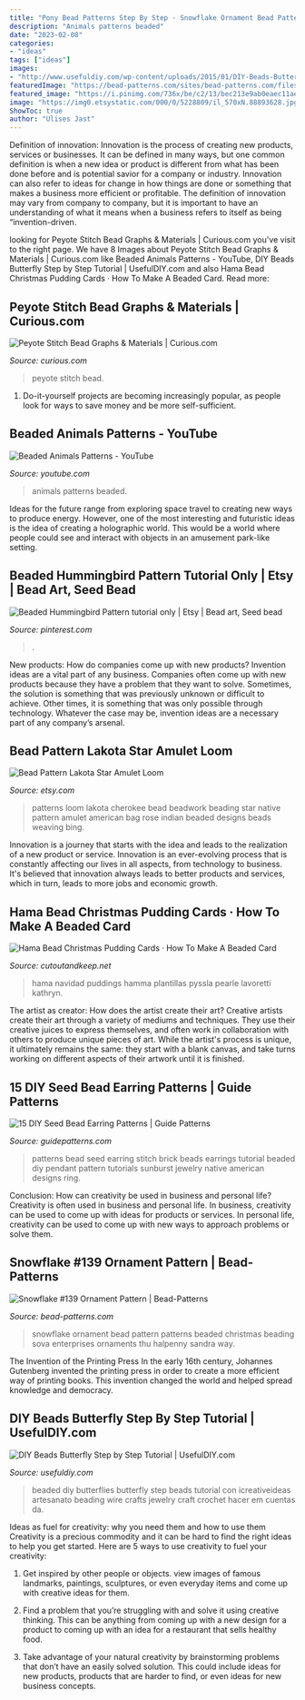 ```yaml
---
title: "Pony Bead Patterns Step By Step - Snowflake Ornament Bead Pattern Patterns Beaded Christmas Beading Sova Enterprises Ornaments Thu Halpenny Sandra Way"
description: "Animals patterns beaded"
date: "2023-02-08"
categories:
- "ideas"
tags: ["ideas"]
images:
- "http://www.usefuldiy.com/wp-content/uploads/2015/01/DIY-Beads-Butterfly-Step-by-Step-Tutorial.jpg"
featuredImage: "https://bead-patterns.com/sites/bead-patterns.com/files/patternimages/2019-04/Snow139_web.jpg"
featured_image: "https://i.pinimg.com/736x/be/c2/13/bec213e9ab0eaec11ae29351dea67a40.jpg"
image: "https://img0.etsystatic.com/000/0/5228809/il_570xN.88893628.jpg"
ShowToc: true
author: "Ulises Jast"
---
```



Definition of innovation:
Innovation is the process of creating new products, services or businesses. It can be defined in many ways, but one common definition is when a new idea or product is different from what has been done before and is potential savior for a company or industry. Innovation can also refer to ideas for change in how things are done or something that makes a business more efficient or profitable. The definition of innovation may vary from company to company, but it is important to have an understanding of what it means when a business refers to itself as being “invention-driven.

	

		
looking for Peyote Stitch Bead Graphs &amp; Materials | Curious.com you've visit to the right page. We have 8 Images about Peyote Stitch Bead Graphs &amp; Materials | Curious.com like Beaded Animals Patterns - YouTube, DIY Beads Butterfly Step by Step Tutorial | UsefulDIY.com and also Hama Bead Christmas Pudding Cards · How To Make A Beaded Card. Read more:
		
    
## Peyote Stitch Bead Graphs &amp; Materials | Curious.com

<img loading=lazy src="https://d1oqwsnd25kjn6.cloudfront.net/production/files/160977/large_original/lesson1_thumbnail_mod.jpg?1436280833" onerror="this.onerror=null;this.src='https://tse2.mm.bing.net/th?id=OIP.scMTpyHxQmYz3bagoJMq4gHaFj&amp;pid=15.1';" alt="Peyote Stitch Bead Graphs &amp; Materials | Curious.com">

_Source: curious.com_

>peyote stitch bead. 

	

1. Do-it-yourself projects are becoming increasingly popular, as people look for ways to save money and be more self-sufficient.

    
## Beaded Animals Patterns - YouTube

<img loading=lazy src="http://i.ytimg.com/vi/KEqbR95VMQU/maxresdefault.jpg" onerror="this.onerror=null;this.src='https://tse2.mm.bing.net/th?id=OIP.dqktvQBSVhrEMj3c24yjDQHaEK&amp;pid=15.1';" alt="Beaded Animals Patterns - YouTube">

_Source: youtube.com_

>animals patterns beaded. 

	

Ideas for the future range from exploring space travel to creating new ways to produce energy. However, one of the most interesting and futuristic ideas is the idea of creating a holographic world. This would be a world where people could see and interact with objects in an amusement park-like setting.

    
## Beaded Hummingbird Pattern Tutorial Only | Etsy | Bead Art, Seed Bead

<img loading=lazy src="https://i.pinimg.com/736x/be/c2/13/bec213e9ab0eaec11ae29351dea67a40.jpg" onerror="this.onerror=null;this.src='https://tse3.mm.bing.net/th?id=OIP.O_B-SuhOaV-F-mS_Wl0Z9wHaFj&amp;pid=15.1';" alt="Beaded Hummingbird Pattern tutorial only | Etsy | Bead art, Seed bead">

_Source: pinterest.com_

>. 

	

New products: How do companies come up with new products?
Invention ideas are a vital part of any business. Companies often come up with new products because they have a problem that they want to solve. Sometimes, the solution is something that was previously unknown or difficult to achieve. Other times, it is something that was only possible through technology. Whatever the case may be, invention ideas are a necessary part of any company’s arsenal.

    
## Bead Pattern Lakota Star Amulet Loom

<img loading=lazy src="https://img0.etsystatic.com/000/0/5228809/il_570xN.88893628.jpg" onerror="this.onerror=null;this.src='https://tse3.mm.bing.net/th?id=OIP.Vq9mcDGF4YyIq7OVXq6ksQHaJ4&amp;pid=15.1';" alt="Bead Pattern Lakota Star Amulet Loom">

_Source: etsy.com_

>patterns loom lakota cherokee bead beadwork beading star native pattern amulet american bag rose indian beaded designs beads weaving bing. 

	

Innovation is a journey that starts with the idea and leads to the realization of a new product or service. Innovation is an ever-evolving process that is constantly affecting our lives in all aspects, from technology to business. It's believed that innovation always leads to better products and services, which in turn, leads to more jobs and economic growth.

    
## Hama Bead Christmas Pudding Cards · How To Make A Beaded Card

<img loading=lazy src="https://images.coplusk.net/project_images/143954/image/full_image.jpg" onerror="this.onerror=null;this.src='https://tse2.mm.bing.net/th?id=OIP.rk5MYTZ634VfR8x4MpXIugHaHa&amp;pid=15.1';" alt="Hama Bead Christmas Pudding Cards · How To Make A Beaded Card">

_Source: cutoutandkeep.net_

>hama navidad puddings hamma plantillas pyssla pearle lavoretti kathryn. 

	

The artist as creator: How does the artist create their art?
Creative artists create their art through a variety of mediums and techniques. They use their creative juices to express themselves, and often work in collaboration with others to produce unique pieces of art. While the artist's process is unique, it ultimately remains the same: they start with a blank canvas, and take turns working on different aspects of their artwork until it is finished.

    
## 15 DIY Seed Bead Earring Patterns | Guide Patterns

<img loading=lazy src="https://www.guidepatterns.com/wp-content/uploads/2015/01/Seed-Bead-Earrings-Patterns-Free.jpg" onerror="this.onerror=null;this.src='https://tse2.mm.bing.net/th?id=OIP.lF7roSo1hhX-IzGof9BMeAHaFj&amp;pid=15.1';" alt="15 DIY Seed Bead Earring Patterns | Guide Patterns">

_Source: guidepatterns.com_

>patterns bead seed earring stitch brick beads earrings tutorial beaded diy pendant pattern tutorials sunburst jewelry native american designs ring. 

	

Conclusion: How can creativity be used in business and personal life?
Creativity is often used in business and personal life. In business, creativity can be used to come up with ideas for products or services. In personal life, creativity can be used to come up with new ways to approach problems or solve them.

    
## Snowflake #139 Ornament Pattern | Bead-Patterns

<img loading=lazy src="https://bead-patterns.com/sites/bead-patterns.com/files/patternimages/2019-04/Snow139_web.jpg" onerror="this.onerror=null;this.src='https://tse4.mm.bing.net/th?id=OIP.H0V8jMM6dVuQC4MhaqYO3gHaHa&amp;pid=15.1';" alt="Snowflake #139 Ornament Pattern | Bead-Patterns">

_Source: bead-patterns.com_

>snowflake ornament bead pattern patterns beaded christmas beading sova enterprises ornaments thu halpenny sandra way. 

	

The Invention of the Printing Press
In the early 16th century, Johannes Gutenberg invented the printing press in order to create a more efficient way of printing books. This invention changed the world and helped spread knowledge and democracy.

    
## DIY Beads Butterfly Step By Step Tutorial | UsefulDIY.com

<img loading=lazy src="http://www.usefuldiy.com/wp-content/uploads/2015/01/DIY-Beads-Butterfly-Step-by-Step-Tutorial.jpg" onerror="this.onerror=null;this.src='https://tse4.mm.bing.net/th?id=OIP.sqfwEpNKQiwMw-FkN4hOegHaHa&amp;pid=15.1';" alt="DIY Beads Butterfly Step by Step Tutorial | UsefulDIY.com">

_Source: usefuldiy.com_

>beaded diy butterflies butterfly step beads tutorial con icreativeideas artesanato beading wire crafts jewelry craft crochet hacer em cuentas da. 

	

Ideas as fuel for creativity: why you need them and how to use them
Creativity is a precious commodity and it can be hard to find the right ideas to help you get started. Here are 5 ways to use creativity to fuel your creativity:
1. Get inspired by other people or objects. view images of famous landmarks, paintings, sculptures, or even everyday items and come up with creative ideas for them.

2. Find a problem that you’re struggling with and solve it using creative thinking. This can be anything from coming up with a new design for a product to coming up with an idea for a restaurant that sells healthy food.

3. Take advantage of your natural creativity by brainstorming problems that don’t have an easily solved solution. This could include ideas for new products, products that are harder to find, or even ideas for new business concepts.


